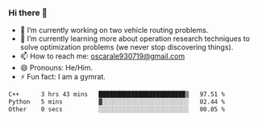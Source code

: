 ### Hi there 👋

- 🔭 I’m currently working on two vehicle routing problems.
- 🌱 I’m currently learning more about operation research techniques to solve optimization problems (we never stop discovering things).
- 📫 How to reach me: [oscarale930719@gmail.com](mailto:oscarale930719@gmail.com)
- 😄 Pronouns: He/Him.
- ⚡ Fun fact: I am a gymrat.

<!--
**oscaralejandro1907/oscaralejandro1907** is a ✨ _special_ ✨ repository because its `README.md` (this file) appears on your GitHub profile.

Here are some ideas to get you started:

- 🔭 I’m currently working on ...
- 🌱 I’m currently learning ...
- 👯 I’m looking to collaborate on ...
- 🤔 I’m looking for help with ...
- 💬 Ask me about ...
- 📫 How to reach me: ...
- 😄 Pronouns: ...
- ⚡ Fun fact: ...
-->

<!--START_SECTION:waka-->

```txt
C++      3 hrs 43 mins   ████████████████████████▒   97.51 %
Python   5 mins          ▓░░░░░░░░░░░░░░░░░░░░░░░░   02.44 %
Other    0 secs          ░░░░░░░░░░░░░░░░░░░░░░░░░   00.05 %
```

<!--END_SECTION:waka-->
